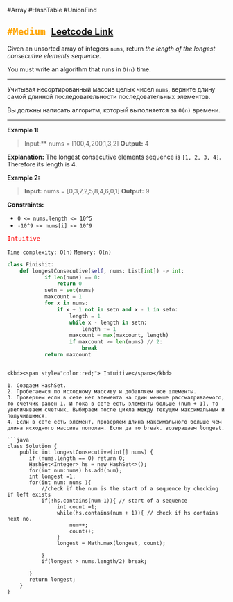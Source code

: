   #Array #HashTable #UnionFind

<kbd><span style="color:orange;">#Medium</span> </kbd>
[Leetcode Link](https://leetcode.com/problems/longest-consecutive-sequence/description/)
---
Given an unsorted array of integers `nums`, return _the length of the longest consecutive elements sequence._

You must write an algorithm that runs in `O(n)` time.

---
Учитывая несортированный массив целых чисел `nums`, верните длину самой длинной последовательности последовательных элементов.

Вы должны написать алгоритм, который выполняется за `O(n)` времени.

---
**Example 1:**

>Input:** nums = [100,4,200,1,3,2]
>**Output:** 4

**Explanation:** The longest consecutive elements sequence is `[1, 2, 3, 4]`. Therefore its length is 4.


**Example 2:**

>**Input:** nums = [0,3,7,2,5,8,4,6,0,1]
>**Output:** 9

**Constraints:**

- `0 <= nums.length <= 10^5`
- `-10^9 <= nums[i] <= 10^9`


<kbd><span style="color:red;"> Intuitive</span></kbd>


`Time complexity: O(n)`
`Memory: O(n)`

```Python
class Finishit:
	def longestConsecutive(self, nums: List[int]) -> int:
	        if len(nums) == 0:
	            return 0
	        setn = set(nums)
	        maxcount = 1
	        for x in nums:
	            if x + 1 not in setn and x - 1 in setn:
	                length = 1
	                while x - length in setn:
	                    length += 1
	                maxcount = max(maxcount, length)
	                if maxcount >= len(nums) // 2:
	                    break
	        return maxcount
```

```

<kbd><span style="color:red;"> Intuitive</span></kbd>

1. Создаем HashSet.
2. Пробегаемся по исходному массиву и добавляем все элементы.
3. Проверяем если в сете нет элемента на один меньше рассматриваемого, то счетчик равен 1. И пока в сете есть элементы больше (num + 1), то увеличиваем счетчик. Выбираем после цикла между текущим максимальным и получившимся.
4. Если в сете есть элемент, проверяем длина максимального больше чем длина исходного массива пополам. Если да то break. возвращаем longest.

```java
class Solution {
    public int longestConsecutive(int[] nums) {
       if (nums.length == 0) return 0;
       HashSet<Integer> hs = new HashSet<>();
       for(int num:nums) hs.add(num);
       int longest =1;
       for(int num: nums ){
           //check if the num is the start of a sequence by checking if left exists
           if(!hs.contains(num-1)){ // start of a sequence
                int count =1;
                while(hs.contains(num + 1)){ // check if hs contains next no.
                    num++;
                    count++;
                }
                longest = Math.max(longest, count);
                
           }
           if(longest > nums.length/2) break;

       }
       return longest;
    }
}
```